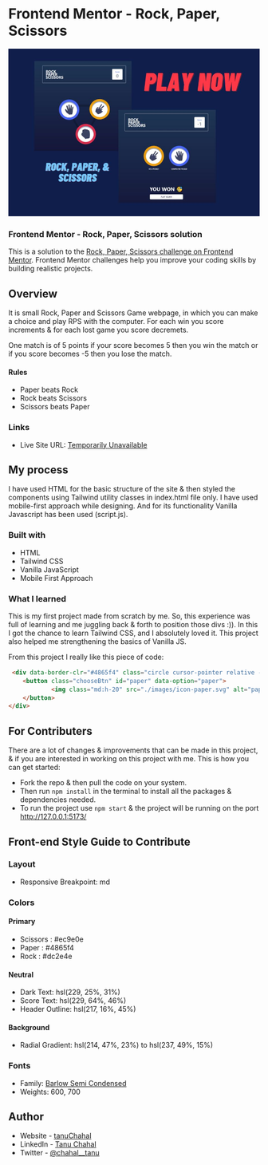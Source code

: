 # Frontend Mentor - Rock, Paper, Scissors

![Preview for the Rock, Paper, Scissors](https://github.com/tanu-chahal/rock-paper-scissors/blob/master/images/RPSPREVIEW.jpg?raw=true)

### Frontend Mentor - Rock, Paper, Scissors solution

This is a solution to the [Rock, Paper, Scissors challenge on Frontend Mentor](https://www.frontendmentor.io/challenges/rock-paper-scissors-game-pTgwgvgH). Frontend Mentor challenges help you improve your coding skills by building realistic projects. 

## Overview
It is small Rock, Paper and Scissors Game webpage, in which you can make a choice and play RPS with the computer. For each win you score increments & for each lost game you score decremets.

One match is of 5 points if your score becomes 5 then you win the match or if you score becomes -5 then you lose the match.

#### Rules

 - Paper beats Rock
 - Rock beats Scissors
 - Scissors beats Paper

### Links

- Live Site URL: [Temporarily Unavailable](#)

## My process
I have used HTML for the basic structure of the site & then styled the components using Tailwind utility classes in index.html file only. I have used mobile-first approach while designing. And for its functionality Vanilla Javascript has been used (script.js).

### Built with

- HTML
- Tailwind CSS
- Vanilla JavaScript
- Mobile First Approach

### What I learned

This is my first project made from scratch by me. So, this experience was full of learning and me juggling back & forth to position those divs :)).
In this I got the chance to learn Tailwind CSS, and I absolutely loved it.
This project also helped me strengthening the basics of Vanilla JS.

From this project I really like this piece of code:

```html
 <div data-border-clr="#4865f4" class="circle cursor-pointer relative -top-60 p-4 bg-white rounded-full h-20 w-20 flex flex-row items-center justify-center border-8 border-[#4865f4] shadow-[0px_4px_2px_inset] shadow-slate-400 md:h-40 md:w-40 md:border-[18px] md:shadow-[0px_7px_2px_inset] md:shadow-slate-400 md:p-7 md:-mx-10 md:-top-[20rem]" >
    <button class="chooseBtn" id="paper" data-option="paper">
            <img class="md:h-20" src="./images/icon-paper.svg" alt="paper" />
    </button>
</div>
```

## For Contributers

There are a lot of changes & improvements that can be made in this project, & if you are interested in working on this project with me. This is how you can get started:
- Fork the repo & then pull the code on your system.
- Then run ```npm install``` in the terminal to install all the packages & dependencies needed.
- To run the project use ```npm start``` & the project will be running on the port http://127.0.0.1:5173/

## Front-end Style Guide to Contribute

### Layout

- Responsive Breakpoint: md

### Colors

#### Primary

- Scissors : #ec9e0e
- Paper : #4865f4
- Rock : #dc2e4e

#### Neutral

- Dark Text: hsl(229, 25%, 31%)
- Score Text: hsl(229, 64%, 46%)
- Header Outline: hsl(217, 16%, 45%)

#### Background

- Radial Gradient: hsl(214, 47%, 23%) to hsl(237, 49%, 15%)

### Fonts

- Family: [Barlow Semi Condensed](https://fonts.google.com/specimen/Barlow+Semi+Condensed)
- Weights: 600, 700


## Author

- Website - [tanuChahal](https://tanu-chahal.github.io/index.html)
- LinkedIn - [Tanu Chahal](https://www.linkedin.com/in/tanuchahal/)
- Twitter - [@chahal__tanu](https://www.twitter.com/chahal__tanu)